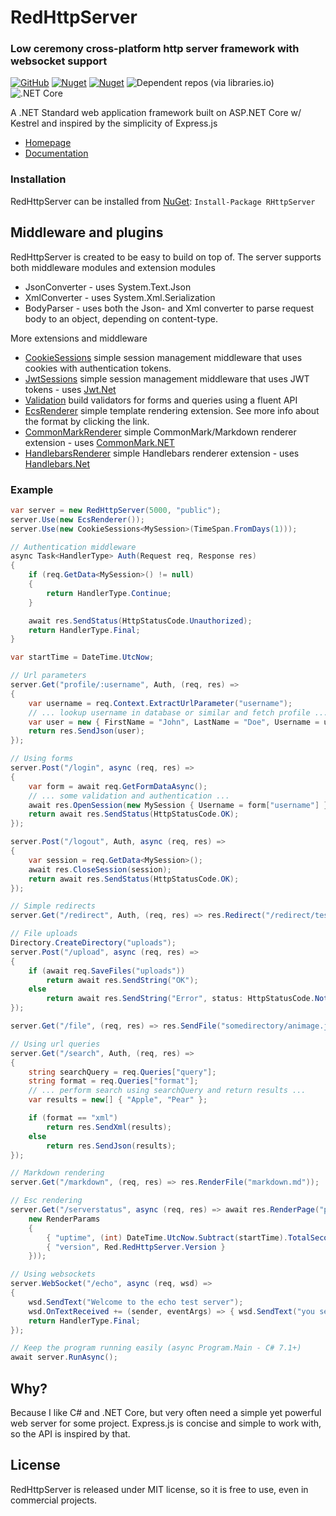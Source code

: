 # RedHttpServer
### Low ceremony cross-platform http server framework with websocket support
[![GitHub](https://img.shields.io/github/license/redhttp/red)](https://github.com/RedHttp/Red/blob/master/LICENSE.md)
[![Nuget](https://img.shields.io/nuget/v/rhttpserver)](https://www.nuget.org/packages/RHttpServer/)
[![Nuget](https://img.shields.io/nuget/dt/rhttpserver)](https://www.nuget.org/packages/RHttpServer/)
![Dependent repos (via libraries.io)](https://img.shields.io/librariesio/dependent-repos/nuget/rhttpserver)
![.NET Core](https://github.com/RedHttp/Red/workflows/CI/badge.svg)


A .NET Standard web application framework built on ASP.NET Core w/ Kestrel and inspired by the simplicity of Express.js

- [Homepage](https://redhttp.github.io/Red/)
- [Documentation](https://redhttp.github.io/Red/doxygen/)

### Installation
RedHttpServer can be installed from [NuGet](https://www.nuget.org/packages/RHttpServer/): `Install-Package RHttpServer`

## Middleware and plugins
RedHttpServer is created to be easy to build on top of. 
The server supports both middleware modules and extension modules

* JsonConverter - uses System.Text.Json
* XmlConverter - uses System.Xml.Serialization
* BodyParser - uses both the Json- and Xml converter to parse request body to an object, depending on content-type.

More extensions and middleware
- [CookieSessions](https://github.com/RedHttp/Red.CookieSessions) simple session management middleware that uses cookies with authentication tokens.
- [JwtSessions](https://github.com/RedHttp/Red.JwtSessions) simple session management middleware that uses JWT tokens - uses [Jwt.Net](https://github.com/jwt-dotnet/jwt)
- [Validation](https://github.com/RedHttp/Red.Validation) build validators for forms and queries using a fluent API
- [EcsRenderer](https://github.com/RedHttp/Red.EcsRenderer) simple template rendering extension. See more info about the format by clicking the link.
- [CommonMarkRenderer](https://github.com/RedHttp/Red.CommonMarkRenderer) simple CommonMark/Markdown renderer extension - uses [CommonMark.NET](https://github.com/Knagis/CommonMark.NET)
- [HandlebarsRenderer](https://github.com/RedHttp/Red.HandlebarsRenderer) simple Handlebars renderer extension - uses [Handlebars.Net](https://github.com/rexm/Handlebars.Net)


### Example
```csharp
var server = new RedHttpServer(5000, "public");
server.Use(new EcsRenderer());
server.Use(new CookieSessions<MySession>(TimeSpan.FromDays(1)));

// Authentication middleware
async Task<HandlerType> Auth(Request req, Response res)
{
    if (req.GetData<MySession>() != null)
    {
        return HandlerType.Continue;
    }

    await res.SendStatus(HttpStatusCode.Unauthorized);
    return HandlerType.Final;
}

var startTime = DateTime.UtcNow;

// Url parameters
server.Get("profile/:username", Auth, (req, res) =>
{
    var username = req.Context.ExtractUrlParameter("username");
    // ... lookup username in database or similar and fetch profile ...
    var user = new { FirstName = "John", LastName = "Doe", Username = username };
    return res.SendJson(user);
});

// Using forms
server.Post("/login", async (req, res) =>
{
    var form = await req.GetFormDataAsync();
    // ... some validation and authentication ...
    await res.OpenSession(new MySession { Username = form["username"] });
    return await res.SendStatus(HttpStatusCode.OK);
});

server.Post("/logout", Auth, async (req, res) =>
{
    var session = req.GetData<MySession>();
    await res.CloseSession(session);
    return await res.SendStatus(HttpStatusCode.OK);
});

// Simple redirects
server.Get("/redirect", Auth, (req, res) => res.Redirect("/redirect/test/here"));

// File uploads
Directory.CreateDirectory("uploads");
server.Post("/upload", async (req, res) =>
{
    if (await req.SaveFiles("uploads"))
        return await res.SendString("OK");
    else
        return await res.SendString("Error", status: HttpStatusCode.NotAcceptable);
});

server.Get("/file", (req, res) => res.SendFile("somedirectory/animage.jpg"));

// Using url queries
server.Get("/search", Auth, (req, res) =>
{
    string searchQuery = req.Queries["query"];
    string format = req.Queries["format"];
    // ... perform search using searchQuery and return results ...
    var results = new[] { "Apple", "Pear" };

    if (format == "xml")
        return res.SendXml(results);
    else
        return res.SendJson(results);
});

// Markdown rendering
server.Get("/markdown", (req, res) => res.RenderFile("markdown.md"));

// Esc rendering
server.Get("/serverstatus", async (req, res) => await res.RenderPage("pages/statuspage.ecs",
    new RenderParams
    {
        { "uptime", (int) DateTime.UtcNow.Subtract(startTime).TotalSeconds },
        { "version", Red.RedHttpServer.Version }
    }));

// Using websockets
server.WebSocket("/echo", async (req, wsd) =>
{
    wsd.SendText("Welcome to the echo test server");
    wsd.OnTextReceived += (sender, eventArgs) => { wsd.SendText("you sent: " + eventArgs.Text); };
    return HandlerType.Final;
});

// Keep the program running easily (async Program.Main - C# 7.1+)
await server.RunAsync();
```

## Why?
Because I like C# and .NET Core, but very often need a simple yet powerful web server for some project. Express.js is concise and simple to work with, so the API is inspired by that.

## License
RedHttpServer is released under MIT license, so it is free to use, even in commercial projects.
